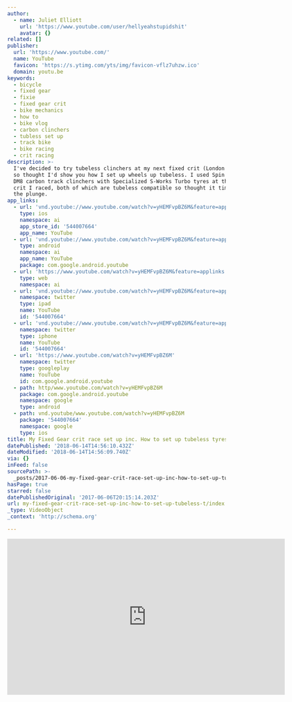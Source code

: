 ```yaml
---
author:
  - name: Juliet Elliott
    url: 'https://www.youtube.com/user/hellyeahstupidshit'
    avatar: {}
related: []
publisher:
  url: 'https://www.youtube.com/'
  name: YouTube
  favicon: 'https://s.ytimg.com/yts/img/favicon-vflz7uhzw.ico'
  domain: youtu.be
keywords:
  - bicycle
  - fixed gear
  - fixie
  - fixed gear crit
  - bike mechanics
  - how to
  - bike vlog
  - carbon clinchers
  - tubless set up
  - track bike
  - bike racing
  - crit racing
description: >-
  I've decided to try tubeless clinchers at my next fixed crit (London Nocturne)
  so thought I'd show you how I set up wheels up tubeless. I used Spin On These
  DM8 carbon track clinchers with Specialized S-Works Turbo tyres at the last
  crit I raced, both of which are tubeless compatible so thought it time to take
  the plunge.
app_links:
  - url: 'vnd.youtube://www.youtube.com/watch?v=yHEMFvpBZ6M&feature=applinks'
    type: ios
    namespace: ai
    app_store_id: '544007664'
    app_name: YouTube
  - url: 'vnd.youtube://www.youtube.com/watch?v=yHEMFvpBZ6M&feature=applinks'
    type: android
    namespace: ai
    app_name: YouTube
    package: com.google.android.youtube
  - url: 'https://www.youtube.com/watch?v=yHEMFvpBZ6M&feature=applinks'
    type: web
    namespace: ai
  - url: 'vnd.youtube://www.youtube.com/watch?v=yHEMFvpBZ6M&feature=applinks'
    namespace: twitter
    type: ipad
    name: YouTube
    id: '544007664'
  - url: 'vnd.youtube://www.youtube.com/watch?v=yHEMFvpBZ6M&feature=applinks'
    namespace: twitter
    type: iphone
    name: YouTube
    id: '544007664'
  - url: 'https://www.youtube.com/watch?v=yHEMFvpBZ6M'
    namespace: twitter
    type: googleplay
    name: YouTube
    id: com.google.android.youtube
  - path: http/www.youtube.com/watch?v=yHEMFvpBZ6M
    package: com.google.android.youtube
    namespace: google
    type: android
  - path: vnd.youtube/www.youtube.com/watch?v=yHEMFvpBZ6M
    package: '544007664'
    namespace: google
    type: ios
title: My Fixed Gear crit race set up inc. How to set up tubeless tyres
datePublished: '2018-06-14T14:56:10.432Z'
dateModified: '2018-06-14T14:56:09.740Z'
via: {}
inFeed: false
sourcePath: >-
  _posts/2017-06-06-my-fixed-gear-crit-race-set-up-inc-how-to-set-up-tubeless-t.md
hasPage: true
starred: false
datePublishedOriginal: '2017-06-06T20:15:14.203Z'
url: my-fixed-gear-crit-race-set-up-inc-how-to-set-up-tubeless-t/index.html
_type: VideoObject
_context: 'http://schema.org'

---
```

<iframe src="https://cdn.embedly.com/widgets/media.html?src=https%3A%2F%2Fwww.youtube.com%2Fembed%2FyHEMFvpBZ6M%3Ffeature%3Doembed&amp;url=http%3A%2F%2Fwww.youtube.com%2Fwatch%3Fv%3DyHEMFvpBZ6M&amp;image=https%3A%2F%2Fi.ytimg.com%2Fvi%2FyHEMFvpBZ6M%2Fhqdefault.jpg&amp;key=a715cf41cc93453ca338d350cd26f87b&amp;type=text%2Fhtml&amp;schema=youtube" width="640" height="360" scrolling="no" frameborder="0" allowfullscreen="" style=""></iframe>
